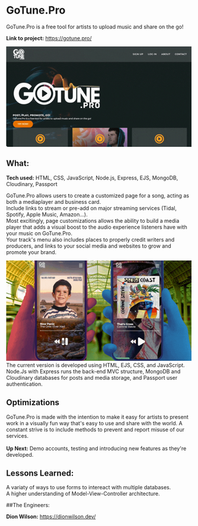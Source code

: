 # GoTune.Pro
GoTune.Pro is a free tool for artists to upload music and share on the go!

**Link to project:** https://gotune.pro/

![GoTune.Pro](/readthumb2.gif)

## What:

**Tech used:** HTML, CSS, JavaScript, Node.js, Express, EJS, MongoDB, Cloudinary, Passport

GoTune.Pro allows users to create a customized page for a song, acting as both a mediaplayer and business card. 
</br> Include links to stream or pre-add on major streaming services (Tidal, Spotify, Apple Music, Amazon...). 
</br> Most excitingly, page customizations allows the ability to build a media player that adds a visual boost to the audio experience listeners have with your music on GoTune.Pro.
</br> Your track's menu also includes places to properly credit writers and producers, and links to your social media and websites to grow and promote your brand.



![GoTune.Pro](/readthumb1.gif)
</br>The current version is developed using HTML, EJS, CSS, and JavaScript. Node.Js with Express runs the back-end MVC structure, MongoDB and Cloudinary databases for posts and media storage, and Passport user authentication.

## Optimizations
GoTune.Pro is made with the intention to make it easy for artists to present work in a visually fun way that's easy to use and share with the world. A constant strive is to include methods to prevent and report misuse of our services.
</br>
</br>**Up Next:** Demo accounts, testing and introducing new features as they're developed.

## Lessons Learned:
A variaty of ways to use forms to intereact with multiple databases.
</br>A higher understanding of Model-View-Controller architecture.

##The Engineers:

**Dion Wilson:** https://dionwilson.dev/



